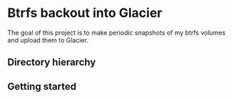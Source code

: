 # Btrfs backout into Glacier

The goal of this project is to make periodic snapshots of my btrfs volumes and upload them to Glacier.

## Directory hierarchy

## Getting started

